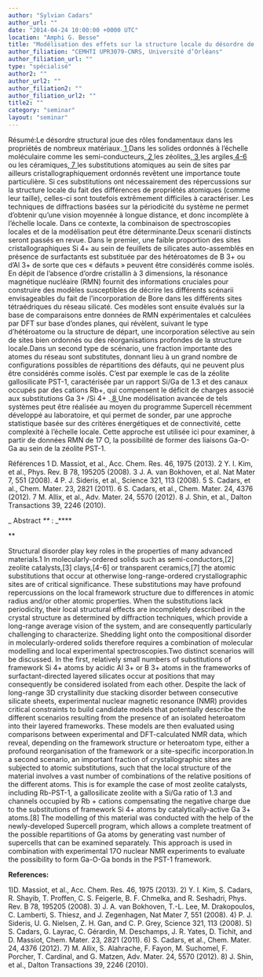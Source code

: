 ```yaml
---
author: "Sylvian Cadars"
author_url: ""
date: "2014-04-24 10:00:00 +0000 UTC"
location: "Amphi G. Besse"
title: "Modélisation des effets sur la structure locale du désordre de composition dans les matériaux cristallins ou non-cristallins ordonnés à l’échelle moléculaire "
author_filiation: "CEMHTI UPR3079-CNRS, Université d’Orléans"
author_filiation_url: ""
type: "spécialisé"
author2: ""
author_url2: ""
author_filiation2: ""
author_filiation_url2: ""
title2: ""
category: "seminar" 
layout: "seminar"
---
```

Résumé:Le désordre structural joue des rôles fondamentaux dans les propriétés de nombreux matériaux.[
1
](#_ENREF_1) Dans les solides ordonnés à l’échelle moléculaire comme les semi-conducteurs,[
2
](#_ENREF_2) les zéolites,[
3
](#_ENREF_3) les argiles[
4-6
](#_ENREF_4) ou les céramiques,[
7
](#_ENREF_7) les substitutions atomiques au sein de sites par ailleurs cristallographiquement ordonnés revêtent une importance toute particulière. Si ces substitutions ont nécessairement des répercussions sur la structure locale du fait des différences de propriétés atomiques (comme leur taille), celles-ci sont toutefois extrêmement difficiles à caractériser. Les techniques de diffractions basées sur la périodicité du système ne permet d’obtenir qu’une vision moyennée à longue distance, et donc incomplète à l’échelle locale. Dans ce contexte, la combinaison de spectroscopies locales et de la modélisation peut être déterminante.Deux scenarii distincts seront passés en revue. Dans le premier, une faible proportion des sites cristallographiques Si
4+
 au sein de feuillets de silicates auto-assemblés en présence de surfactants est substituée par des hétéroatomes de B
3+
 ou d’Al
3+
 de sorte que ces « défauts » peuvent être considérés comme isolés. En dépit de l’absence d’ordre cristallin à 3 dimensions, la résonance magnétique nucléaire (RMN) fournit des informations cruciales pour construire des modèles susceptibles de décrire les différents scénarii envisageables du fait de l’incorporation de Bore dans les différents sites tétraédriques du réseau silicaté. Ces modèles sont ensuite évalués sur la base de comparaisons entre données de RMN expérimentales et calculées par DFT sur base d’ondes planes, qui révèlent, suivant le type d’hétéroatome ou la structure de départ, une incorporation sélective au sein de sites bien ordonnés ou des réorganisations profondes de la structure locale.Dans un second type de scénario, une fraction importante des atomes du réseau sont substitutes, donnant lieu à un grand nombre de configurations possibles de répartitions des défauts, qui ne peuvent plus être considérés comme isolés. C’est par exemple le cas de la zéolite gallosilicate PST-1, caractérisée par un rapport Si/Ga de 1.3 et des canaux occupés par des cations Rb+, qui compensent le déficit de charges associé aux substitutions Ga
3+
/Si
4+
.[
8
](#_ENREF_8)Une modélisation avancée de tels systèmes peut être réalisée au moyen du programme Supercell récemment développé au laboratoire, et qui permet de sonder, par une approche statistique basée sur des critères énergétiques et de connectivité, cette complexité à l’échelle locale. Cette approche est utilisée ici pour examiner, à partir de données RMN de 
17
O, la possibilité de former des liaisons Ga-O-Ga au sein de la zéolite PST-1.

Références
1
D. Massiot, et al., Acc. Chem. Res. 46, 1975 (2013).
2
 Y. I. Kim, et al., Phys. Rev. B 78, 195205 (2008).
3
 J. A. van Bokhoven, et al. Nat Mater 7, 551 (2008).
4
 P. J. Sideris, et al., Science 321, 113 (2008).
5
 S. Cadars, et al., Chem. Mater. 23, 2821 (2011).
6
 S. Cadars, et al., Chem. Mater. 24, 4376 (2012).
7
 M. Allix, et al., Adv. Mater. 24, 5570 (2012).
8
 J. Shin, et al., Dalton Transactions 39, 2246 (2010).

_
Abstract
_**_
:
_****
 
**


Structural disorder play key roles in the properties of many advanced materials.1 In molecularly-ordered solids such as semi-conductors,[2] zeolite catalysts,[3] clays,[4-6] or transparent ceramics,[7] the atomic substitutions that occur at otherwise long-range-ordered crystallographic sites are of critical significance. These substitutions may have profound repercussions on the local framework structure due to differences in atomic radius and/or other atomic properties. When the substitutions lack periodicity, their local structural effects are incompletely described in the crystal structure as determined by diffraction techniques, which provide a long-range average vision of the system, and are consequently particularly challenging to characterize. Shedding light onto the compositional disorder in molecularly-ordered solids therefore requires a combination of molecular modelling and local experimental spectroscopies.Two distinct scenarios will be discussed. In the first, relatively small numbers of substitutions of framework Si
4+
 atoms by acidic Al
3+
 or B
3+
 atoms in the frameworks of surfactant-directed layered silicates occur at positions that may consequently be considered isolated from each other. Despite the lack of long-range 3D crystallinity due stacking disorder between consecutive silicate sheets, experimental nuclear magnetic resonance (NMR) provides critical constraints to build candidate models that potentially describe the different scenarios resulting from the presence of an isolated heteroatom into their layered frameworks. These models are then evaluated using comparisons between experimental and DFT-calculated NMR data, which reveal, depending on the framework structure or heteroatom type, either a profound reorganisation of the framework or a site-specific incorporation.In a second scenario, an important fraction of crystallographic sites are subjected to atomic substitutions, such that the local structure of the material involves a vast number of combinations of the relative positions of the different atoms. This is for example the case of most zeolite catalysts, including Rb-PST-1, a gallosilicate zeolite with a Si/Ga ratio of 1.3 and channels occupied by Rb
+
 cations compensating the negative charge due to the substitutions of framework Si
4+
 atoms by catalytically-active Ga
3+
 atoms.[8] The modelling of this material was conducted with the help of the newly-developed Supercell program, which allows a complete treatment of the possible repartitions of Ga atoms by generating vast number of supercells that can be examined separately. This approach is used in combination with experimental 17O nuclear NMR experiments to evaluate the possibility to form Ga-O-Ga bonds in the PST-1 framework.

  **References:** 

1)D. Massiot, et al., Acc. Chem. Res. 46, 1975 (2013). 2) Y. I. Kim, S. Cadars, R. Shayib, T. Proffen, C. S. Feigerle, B. F. Chmelka, and R. Seshadri, Phys. Rev. B 78, 195205 (2008). 3) J. A. van Bokhoven, T.-L. Lee, M. Drakopoulos, C. Lamberti, S. Thiesz, and J. Zegenhagen, Nat Mater 7, 551 (2008). 4) P. J. Sideris, U. G. Nielsen, Z. H. Gan, and C. P. Grey, Science 321, 113 (2008). 5) S. Cadars, G. Layrac, C. Gérardin, M. Deschamps, J. R. Yates, D. Tichit, and D. Massiot, Chem. Mater. 23, 2821 (2011). 6) S. Cadars, et al., Chem. Mater. 24, 4376 (2012). 7) M. Allix, S. Alahrache, F. Fayon, M. Suchomel, F. Porcher, T. Cardinal, and G. Matzen, Adv. Mater. 24, 5570 (2012). 8) J. Shin, et al., Dalton Transactions 39, 2246 (2010).

